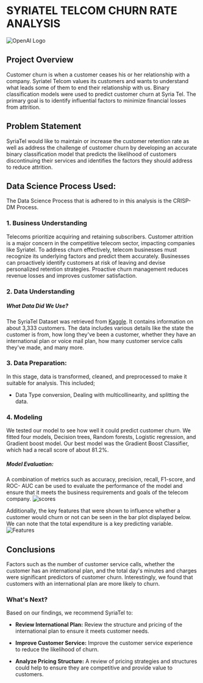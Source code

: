  # SYRIATEL TELCOM CHURN RATE ANALYSIS
![OpenAI Logo](https://www.esriuk.com/content/dam/esrisites/en-us/industries/2022/telecommunications/assets/overview/industry-telecom-overview-two-thirds.jpg)

## Project Overview
Customer churn is when a customer ceases his or her relationship with a company. Syriatel Telcom values its customers and wants to understand what leads some of them to end their relationship with us. Binary classification models were used to predict customer churn at Syria Tel. The primary goal is to identify influential factors to minimize financial losses from attrition.

## Problem Statement 
SyriaTel would like to maintain or increase the customer retention rate as well as address the challenge of customer churn by developing an accurate binary classification model that predicts the likelihood of customers discontinuing their services and identifies the factors they should address to reduce attrition.

## Data Science Process Used:
The Data Science Process that is adhered to in this analysis is the CRISP-DM Process.

### 1. Business Understanding
Telecoms prioritize acquiring and retaining subscribers. Customer attrition is a major concern in the competitive telecom sector, impacting companies like Syriatel. To address churn effectively, telecom businesses must recognize its underlying factors and predict them accurately. Businesses can proactively identify customers at risk of leaving and devise personalized retention strategies. Proactive churn management reduces revenue losses and improves customer satisfaction.


### 2. Data Understanding

##### What Data Did We Use?
The SyriaTel Dataset was retrieved from [Kaggle](https://www.kaggle.com/becksddf/churn-in-telecoms-dataset). It contains information on about 3,333 customers. The data includes various details like the state the customer is from, how long they've been a customer, whether they have an international plan or voice mail plan, how many customer service calls they've made, and many more.

### 3. Data Preparation:
In this stage, data is transformed, cleaned, and preprocessed to make it suitable for analysis. This included;
* Data Type conversion, Dealing with multicollinearity, and splitting the data.
  
### 4. Modeling

We tested our model to see how well it could predict customer churn. We fitted four models, Decision trees, Random forests, Logistic regression, and Gradient boost model. Our best model was the Gradient Boost Classifier, which had a recall score of about 81.2%.

##### Model Evaluation:

A combination of metrics such as accuracy, precision, recall, F1-score, and ROC- AUC can be used to evaluate the performance of the model and ensure that it meets the business requirements and goals of the telecom company.
![scores](https://github.com/Weru-Stanley/Group-2-Phase-3---SyriaTel-Churn-Rate-Project/assets/128227310/5b35723f-b1d5-4a7b-9f40-89ec70586d3f)

Additionally, the key features that were shown to influence whether a customer would churn or not can be seen in the bar plot displayed below. We can note that the total expenditure is a key predicting variable.
![Features](https://github.com/Weru-Stanley/Group-2-Phase-3---SyriaTel-Churn-Rate-Project/assets/128227310/666b8e94-bfb2-4c08-8219-d93221a685d9)

## Conclusions 
Factors such as the number of customer service calls, whether the customer has an international plan, and the total day's minutes and charges were significant predictors of customer churn. Interestingly, we found that customers with an international plan are more likely to churn.

### What's Next?
Based on our findings, we recommend SyriaTel to:
- **Review International Plan:** Review the structure and pricing of the international plan to ensure it meets customer needs.

- **Improve Customer Service:** Improve the customer service experience to reduce the likelihood of churn.

- **Analyze Pricing Structure:** A review of pricing strategies and structures could help to ensure they are competitive and provide value to customers.











